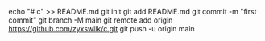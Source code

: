 echo "# c" >> README.md
git init
git add README.md
git commit -m "first commit"
git branch -M main
git remote add origin https://github.com/zyxswllk/c.git
git push -u origin main